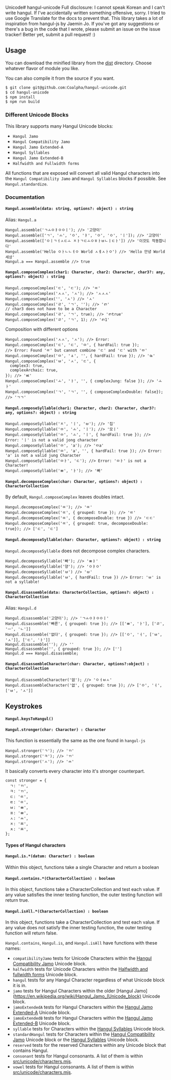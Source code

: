 Unicode# hangul-unicode
Full disclosure: I cannot speak Korean and I can't write hangul.
If I've accidentally written something offensive, sorry.
I tried to use Google Translate for the docs to prevent that.
This library takes a lot of inspiration from hangul-js by Jaemin Jo.
If you've got any suggestions or there's a bug in the code that I wrote,
please submit an issue on the issue tracker! Better yet,
submit a pull request! :)

## Usage
You can download the minified library from the [dist](dist) directory.
Choose whatever flavor of module you like.

You can also compile it from the source if you want.
```sh
$ git clone git@github.com:Coalpha/hangul-unicode.git
$ cd hangul-unicode
$ npm install
$ npm run build
```

### Different Unicode Blocks
This library supports many Hangul Unicode blocks:
* `Hangul Jamo`
* `Hangul Compatibility Jamo`
* `Hangul Jamo Extended-A`
* `Hangul Syllables`
* `Hangul Jamo Extended-B`
* `Halfwidth and Fullwidth forms`

All functions that are exposed will convert all valid Hangul characters into
the `Hangul Compatibility Jamo` and `Hangul Syllables` blocks if possible.
See `Hangul.standardize`.

### Documentation
#### `Hangul.assemble(data: string, options?: object) : string`
Alias: `Hangul.a`
```JS
Hangul.assemble('ㄱㅗㅇㅑㅇㅇㅣ'); //> '고양이'
Hangul.assemble(['ㄱ', 'ㅗ', 'ㅇ', 'ㅑ', 'ㅇ', 'ㅇ', 'ㅣ']); //> '고양이'
Hangul.assemble(['ㅇㅣㄱㅓㅅㄷㅗ ㅈㅏㄱㄷㅗㅇㅎㅏㅂㄴㅣㄷㅏ']) //> '이것도 작동합니다'
Hangul.assemble('Hello ㅇㅏㄴㄴㅕㅇ World ㅅㅔㅅㅏㅇ') //> 'Hello 안녕 World 세상'
Hangul.a === Hangul.assemble //> true
```
#### `Hangul.composeComplex(char1: Character, char2: Character, char3?: any, options?: object) : string`
```JS
Hangul.composeComplex('ㄷ', 'ㄷ'); //> 'ㄸ'
Hangul.composeComplex('ㅅㅅ', 'ㅅ'); //> 'ㅅㅅㅅ'
Hangul.composeComplex('', 'ㅅ') //> 'ㅅ'
Hangul.composeComplex('ㄹ', 'ㄱ', ''); //> 'ㄺ'
// char3 does not have to be a Character
Hangul.composeComplex('ㄹ', 'ㄱ', true); //> 'ㄺtrue'
Hangul.composeComplex('ㄹ', 'ㄱ', 1); //> 'ㄺ1'
```
Composition with different options
```JS
Hangul.composeComplex('ㅅㅅ', 'ㅅ'); //> Error:
Hangul.composeComplex('ㄷ', 'ㄷ', 'ㅁ', { hardFail: true });
//> Error: Found 'ㄸ' but cannot combine 'ㄷ' and 'ㄷ' with 'ㅁ'
Hangul.composeComplex('ㅁ', 'ㅿ', '', { hardFail: true }); //> 'ㅰ'
Hangul.composeComplex('ㅂ', 'ㅅ', 'ㄷ', {
  complex3: true,
  complexArchaic: true,
}); //> 'ㅵ'
Hangul.composeComplex('ㅗ', 'ㅏ', '', { complexJung: false }); //> 'ㅗㅏ'
Hangul.composeComplex('ㄱ', 'ㄱ', '', { composeComplexDouble: false}); //> 'ㄱㄱ'
```
#### `Hangul.composeSyllable(char1: Character, char2: Character, char3?: any, options?: object) : string`
```JS
Hangul.composeSyllable('ㅈ', 'ㅣ', 'ㅂ'); //> '집'
Hangul.composeSyllable('ㅁ', 'ㅗ', 'ㅣ'); //> '모ㅣ'
Hangul.composeSyllable('ㅁ', 'ㅗ', 'ㅣ', { hardFail: true }); //> Error: 'ㅣ' is not a valid jong character
Hangul.composeSyllable('ㅁ', 'a'); //> 'ㅁa'
Hangul.composeSyllable('ㅁ', 'a', '', { hardFail: true }); //> Error: 'a' is not a valid jung Character
Hangul.composeSyllable('ㅁㅏ', 'ㄷ'); //> Error: 'ㅁㅏ' is not a Character!
Hangul.composeSyllable('ㅃ', 'ㅏ'); //> '빠'
```
#### `Hangul.decomposeComplex(char: Character, options?: object) : CharacterCollection`
By default, `Hangul.composeComplex` leaves doubles intact.
```JS
Hangul.decomposeComplex('ㄸ'); //> 'ㄸ'
Hangul.decomposeComplex('ㄸ', { grouped: true }); //> 'ㄸ'
Hangul.decomposeComplex('ㄸ', { decomposeDouble: true }) //> 'ㄷㄷ'
Hangul.decomposeComplex('ㄸ', { grouped: true, decomposeDouble: true}); //> ['ㄷ', 'ㄷ']
```
#### `Hangul.decomposeSyllable(char: Character, options?: object) : string`
`Hangul.decomposeSyllable` does not decompose complex characters.
```JS
Hangul.decomposeSyllable('빠'); //> 'ㅃㅏ'
Hangul.decomposeSyllable('양'); //> 'ㅇㅑㅇ'
Hangul.decomposeSyllable('ㅂ') //> 'ㅂ'
Hangul.decomposeSyllable('ㅂ', { hardFail: true }) //> Error: 'ㅂ' is not a syllable!
```
#### `Hangul.disassemble(data: CharacterCollection, options?: object) : CharacterCollection`
Alias: `Hangul.d`
```JS
Hangul.disassemble('고양이'); //> 'ㄱㅗㅇㅑㅇㅇㅣ'
Hangul.disassemble('빠른', { grouped: true }); //> [['ㅃ', 'ㅏ'], ['ㄹ', 'ㅡ', 'ㄴ']]
Hangul.disassemble('없다', { grouped: true }); //> [['ㅇ', 'ㅓ', ['ㅂ', 'ㅅ']], ['ㄷ', 'ㅏ']]
Hangul.disassemble(''); //> ''
Hangul.disassemble('', { grouped: true }); //> ['']
Hangul.d === Hangul.disassemble;
```
#### `Hangul.disassembleCharacter(char: Character, options?:object) : CharacterCollection`
```JS
Hangul.disassembleCharacter('없'); //> 'ㅇㅓㅂㅅ'
Hangul.disassembleCharacter('없', { grouped: true }); //> ['ㅇ', 'ㅓ', ['ㅂ', 'ㅅ']]
```
## Keystrokes
#### `Hangul.keysToHangul()`
#### `Hangul.stronger(char: Character) : Character`
This function is essentially the same as the one found in `hangul-js`
```JS
Hangul.stronger('ㄱ'); //> 'ㄲ'
Hangul.stronger('ㅋ'); //> 'ㄲ'
Hangul.stronger('ㅅ'); //> 'ㅆ'
```
It basically converts every character into it's stronger counterpart.
```JS
const stronger = {
  ㄱ: 'ㄲ',
  ㅋ: 'ㄲ',
  ㄷ: 'ㄸ',
  ㅌ: 'ㄸ',
  ㅂ: 'ㅃ',
  ㅍ: 'ㅃ',
  ㅅ: 'ㅆ',
  ㅈ: 'ㅉ',
  ㅊ: 'ㅉ',
};
```
#### Types of Hangul characters
#### `Hangul.is.*(datum: Character) : boolean`
Within this object, functions take a single Character and return a boolean
#### `Hangul.contains.*(CharacterCollection) : boolean`
In this object, functions take a CharacterCollection and test each value.
If any value satisfies the inner testing function, the outer testing function
will return true.
#### `Hangul.isAll.*(CharacterCollection) : boolean`
In this object, functions take a CharacterCollection and test each value.
If any value does not satisfy the inner testing function,
the outer testing function will return false.

`Hangul.contains`, `Hangul.is`, and `Hangul.isAll` have functions with these names:

- `compatibilityJamo` tests for Unicode Characters within the
[Hangul Compatibility Jamo](https://en.wikipedia.org/wiki/Hangul_Compatibility_Jamo)
Unicode block.
- `halfwidth` tests for Unicode Characters within the
[Halfwidth and fullwidth forms](https://en.wikipedia.org/wiki/Halfwidth_and_fullwidth_forms)
Unicode block.
- `hangul` tests for any Hangul Character regardless of what Unicode block it is in.
- `jamo` tests for Hangul Characters within the older
[Hangul Jamo](https://en.wikipedia.org/wiki/Hangul_Jamo_(Unicode_block)
Unicode block.
- `jamoExtendedA` tests for Hangul Characters within the
[Hangul Jamo Extended-A](https://en.wikipedia.org/wiki/Hangul_Jamo_Extended-A)
Unicode block.
- `jamoExtendedB` tests for Hangul Characters within the
[Hangul Jamo Extended-B](https://en.wikipedia.org/wiki/Hangul_Jamo_Extended-B)
Unicode block.
- `syllable` tests for Characters within the
[Hangul Syllables](https://en.wikipedia.org/wiki/Hangul_Syllables)
Unicode block.
- `standardHangul` tests for Characters within the
[Hangul Compatibility Jamo](https://en.wikipedia.org/wiki/Hangul_Compatibility_Jamo)
Unicode block
or the
[Hangul Syllables](https://en.wikipedia.org/wiki/Hangul_Syllables)
Unicode block.
- `reserved` tests for the reserved Characters within
any Unicode block that contains Hangul.
- `consonant` tests for Hangul consonants.
A list of them is within [src/unicode/characters.mjs](src/unicode/characters.mjs).
- `vowel` tests for Hangul consonants.
A list of them is within [src/unicode/characters.mjs](src/unicode/characters.mjs).
